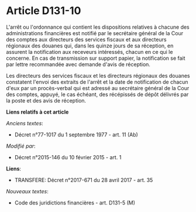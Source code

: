 # Article D131-10

L'arrêt ou l'ordonnance qui contient les dispositions relatives à chacune des administrations financières est notifié par le
secrétaire général de la Cour des comptes aux directeurs des services fiscaux et aux directeurs régionaux des douanes qui,
dans les quinze jours de sa réception, en assurent la notification aux receveurs intéressés, chacun en ce qui le concerne. En
cas de transmission sur support papier, la notification se fait par lettre recommandée avec demande d'avis de réception. 

Les directeurs des services fiscaux et les directeurs régionaux des douanes constatent l'envoi des extraits de l'arrêt et la
date de notification de chacun d'eux par un procès-verbal qui est adressé au secrétaire général de la Cour des comptes,
appuyé, le cas échéant, des récépissés de dépôt délivrés par la poste et des avis de réception.

**Liens relatifs à cet article**

_Anciens textes_:

  - Décret n°77-1017 du 1 septembre 1977 - art. 11 (Ab)

_Modifié par_:

  - Décret n°2015-146 du 10 février 2015 - art. 1

**Liens**:

  - TRANSFERE: Décret n°2017-671 du 28 avril 2017 - art. 35

_Nouveaux textes_:

  - Code des juridictions financières - art. D131-5 (M)
